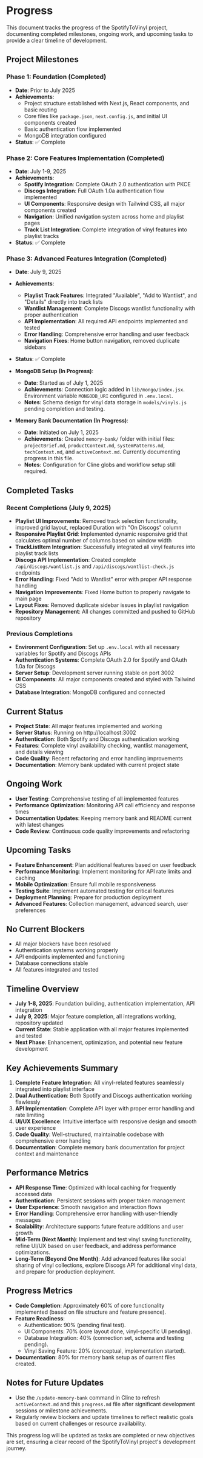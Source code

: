 # Progress

This document tracks the progress of the SpotifyToVinyl project, documenting completed milestones, ongoing work, and upcoming tasks to provide a clear timeline of development.

## Project Milestones

### Phase 1: Foundation (Completed)
- **Date**: Prior to July 2025
- **Achievements**: 
  - Project structure established with Next.js, React components, and basic routing
  - Core files like `package.json`, `next.config.js`, and initial UI components created
  - Basic authentication flow implemented
  - MongoDB integration configured
- **Status**: ✅ Complete

### Phase 2: Core Features Implementation (Completed)
- **Date**: July 1-9, 2025
- **Achievements**:
  - **Spotify Integration**: Complete OAuth 2.0 authentication with PKCE
  - **Discogs Integration**: Full OAuth 1.0a authentication flow implemented
  - **UI Components**: Responsive design with Tailwind CSS, all major components created
  - **Navigation**: Unified navigation system across home and playlist pages
  - **Track List Integration**: Complete integration of vinyl features into playlist tracks
- **Status**: ✅ Complete

### Phase 3: Advanced Features Integration (Completed)
- **Date**: July 9, 2025
- **Achievements**:
  - **Playlist Track Features**: Integrated "Available", "Add to Wantlist", and "Details" directly into track lists
  - **Wantlist Management**: Complete Discogs wantlist functionality with proper authentication
  - **API Implementation**: All required API endpoints implemented and tested
  - **Error Handling**: Comprehensive error handling and user feedback
  - **Navigation Fixes**: Home button navigation, removed duplicate sidebars
- **Status**: ✅ Complete

- **MongoDB Setup (In Progress)**:
  - **Date**: Started as of July 1, 2025
  - **Achievements**: Connection logic added in `lib/mongo/index.jsx`. Environment variable `MONGODB_URI` configured in `.env.local`.
  - **Notes**: Schema design for vinyl data storage in `models/vinyls.js` pending completion and testing.

- **Memory Bank Documentation (In Progress)**:
  - **Date**: Initiated on July 1, 2025
  - **Achievements**: Created `memory-bank/` folder with initial files: `projectBrief.md`, `productContext.md`, `systemPatterns.md`, `techContext.md`, and `activeContext.md`. Currently documenting progress in this file.
  - **Notes**: Configuration for Cline globs and workflow setup still required.

## Completed Tasks
### Recent Completions (July 9, 2025)
- **Playlist UI Improvements**: Removed track selection functionality, improved grid layout, replaced Duration with "On Discogs" column
- **Responsive Playlist Grid**: Implemented dynamic responsive grid that calculates optimal number of columns based on window width
- **TrackListItem Integration**: Successfully integrated all vinyl features into playlist track lists
- **Discogs API Implementation**: Created complete `/api/discogs/wantlist.js` and `/api/discogs/wantlist-check.js` endpoints
- **Error Handling**: Fixed "Add to Wantlist" error with proper API response handling
- **Navigation Improvements**: Fixed Home button to properly navigate to main page
- **Layout Fixes**: Removed duplicate sidebar issues in playlist navigation
- **Repository Management**: All changes committed and pushed to GitHub repository

### Previous Completions
- **Environment Configuration**: Set up `.env.local` with all necessary variables for Spotify and Discogs APIs
- **Authentication Systems**: Complete OAuth 2.0 for Spotify and OAuth 1.0a for Discogs
- **Server Setup**: Development server running stable on port 3002
- **UI Components**: All major components created and styled with Tailwind CSS
- **Database Integration**: MongoDB configured and connected

## Current Status
- **Project State**: All major features implemented and working
- **Server Status**: Running on http://localhost:3002
- **Authentication**: Both Spotify and Discogs authentication working
- **Features**: Complete vinyl availability checking, wantlist management, and details viewing
- **Code Quality**: Recent refactoring and error handling improvements
- **Documentation**: Memory bank updated with current project state

## Ongoing Work
- **User Testing**: Comprehensive testing of all implemented features
- **Performance Optimization**: Monitoring API call efficiency and response times
- **Documentation Updates**: Keeping memory bank and README current with latest changes
- **Code Review**: Continuous code quality improvements and refactoring

## Upcoming Tasks
- **Feature Enhancement**: Plan additional features based on user feedback
- **Performance Monitoring**: Implement monitoring for API rate limits and caching
- **Mobile Optimization**: Ensure full mobile responsiveness
- **Testing Suite**: Implement automated testing for critical features
- **Deployment Planning**: Prepare for production deployment
- **Advanced Features**: Collection management, advanced search, user preferences

## No Current Blockers
- All major blockers have been resolved
- Authentication systems working properly
- API endpoints implemented and functioning
- Database connections stable
- All features integrated and tested

## Timeline Overview
- **July 1-8, 2025**: Foundation building, authentication implementation, API integration
- **July 9, 2025**: Major feature completion, all integrations working, repository updated
- **Current State**: Stable application with all major features implemented and tested
- **Next Phase**: Enhancement, optimization, and potential new feature development

## Key Achievements Summary
1. **Complete Feature Integration**: All vinyl-related features seamlessly integrated into playlist interface
2. **Dual Authentication**: Both Spotify and Discogs authentication working flawlessly
3. **API Implementation**: Complete API layer with proper error handling and rate limiting
4. **UI/UX Excellence**: Intuitive interface with responsive design and smooth user experience
5. **Code Quality**: Well-structured, maintainable codebase with comprehensive error handling
6. **Documentation**: Complete memory bank documentation for project context and maintenance

## Performance Metrics
- **API Response Time**: Optimized with local caching for frequently accessed data
- **Authentication**: Persistent sessions with proper token management
- **User Experience**: Smooth navigation and interaction flows
- **Error Handling**: Comprehensive error handling with user-friendly messages
- **Scalability**: Architecture supports future feature additions and user growth
- **Mid-Term (Next Month)**: Implement and test vinyl saving functionality, refine UI/UX based on user feedback, and address performance optimizations.
- **Long-Term (Beyond One Month)**: Add advanced features like social sharing of vinyl collections, explore Discogs API for additional vinyl data, and prepare for production deployment.

## Progress Metrics
- **Code Completion**: Approximately 60% of core functionality implemented (based on file structure and feature presence).
- **Feature Readiness**:
  - Authentication: 90% (pending final test).
  - UI Components: 70% (core layout done, vinyl-specific UI pending).
  - Database Integration: 40% (connection set, schema and testing pending).
  - Vinyl Saving Feature: 20% (conceptual, implementation started).
- **Documentation**: 80% for memory bank setup as of current files created.

## Notes for Future Updates
- Use the `/update-memory-bank` command in Cline to refresh `activeContext.md` and this `progress.md` file after significant development sessions or milestone achievements.
- Regularly review blockers and update timelines to reflect realistic goals based on current challenges or resource availability.

This progress log will be updated as tasks are completed or new objectives are set, ensuring a clear record of the SpotifyToVinyl project's development journey.
